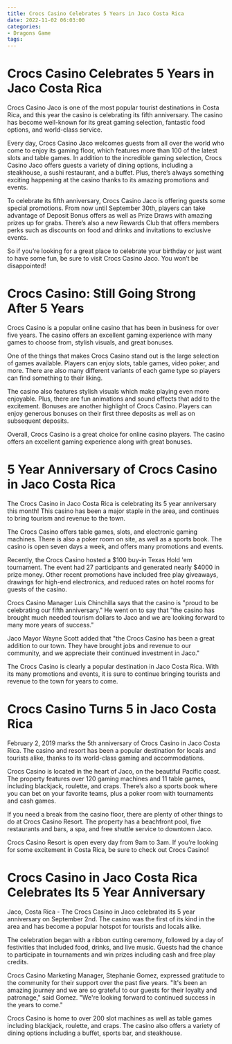 ```yaml
---
title: Crocs Casino Celebrates 5 Years in Jaco Costa Rica
date: 2022-11-02 06:03:00
categories:
- Dragons Game
tags:
---
```



# Crocs Casino Celebrates 5 Years in Jaco Costa Rica

Crocs Casino Jaco is one of the most popular tourist destinations in Costa Rica, and this year the casino is celebrating its fifth anniversary. The casino has become well-known for its great gaming selection, fantastic food options, and world-class service.

Every day, Crocs Casino Jaco welcomes guests from all over the world who come to enjoy its gaming floor, which features more than 100 of the latest slots and table games. In addition to the incredible gaming selection, Crocs Casino Jaco offers guests a variety of dining options, including a steakhouse, a sushi restaurant, and a buffet. Plus, there’s always something exciting happening at the casino thanks to its amazing promotions and events.

To celebrate its fifth anniversary, Crocs Casino Jaco is offering guests some special promotions. From now until September 30th, players can take advantage of Deposit Bonus offers as well as Prize Draws with amazing prizes up for grabs. There’s also a new Rewards Club that offers members perks such as discounts on food and drinks and invitations to exclusive events.

So if you’re looking for a great place to celebrate your birthday or just want to have some fun, be sure to visit Crocs Casino Jaco. You won’t be disappointed!

# Crocs Casino: Still Going Strong After 5 Years

Crocs Casino is a popular online casino that has been in business for over five years. The casino offers an excellent gaming experience with many games to choose from, stylish visuals, and great bonuses.

One of the things that makes Crocs Casino stand out is the large selection of games available. Players can enjoy slots, table games, video poker, and more. There are also many different variants of each game type so players can find something to their liking.

The casino also features stylish visuals which make playing even more enjoyable. Plus, there are fun animations and sound effects that add to the excitement. Bonuses are another highlight of Crocs Casino. Players can enjoy generous bonuses on their first three deposits as well as on subsequent deposits.

Overall, Crocs Casino is a great choice for online casino players. The casino offers an excellent gaming experience along with great bonuses.

# 5 Year Anniversary of Crocs Casino in Jaco Costa Rica

The Crocs Casino in Jaco Costa Rica is celebrating its 5 year anniversary this month! This casino has been a major staple in the area, and continues to bring tourism and revenue to the town.

The Crocs Casino offers table games, slots, and electronic gaming machines. There is also a poker room on site, as well as a sports book. The casino is open seven days a week, and offers many promotions and events.

Recently, the Crocs Casino hosted a $100 buy-in Texas Hold 'em tournament. The event had 27 participants and generated nearly $4000 in prize money. Other recent promotions have included free play giveaways, drawings for high-end electronics, and reduced rates on hotel rooms for guests of the casino.

Crocs Casino Manager Luis Chinchilla says that the casino is "proud to be celebrating our fifth anniversary." He went on to say that "the casino has brought much needed tourism dollars to Jaco and we are looking forward to many more years of success."

Jaco Mayor Wayne Scott added that "the Crocs Casino has been a great addition to our town. They have brought jobs and revenue to our community, and we appreciate their continued investment in Jaco."

The Crocs Casino is clearly a popular destination in Jaco Costa Rica. With its many promotions and events, it is sure to continue bringing tourists and revenue to the town for years to come.

# Crocs Casino Turns 5 in Jaco Costa Rica

February 2, 2019 marks the 5th anniversary of Crocs Casino in Jaco Costa Rica. The casino and resort has been a popular destination for locals and tourists alike, thanks to its world-class gaming and accommodations.

Crocs Casino is located in the heart of Jaco, on the beautiful Pacific coast. The property features over 120 gaming machines and 11 table games, including blackjack, roulette, and craps. There’s also a sports book where you can bet on your favorite teams, plus a poker room with tournaments and cash games.

If you need a break from the casino floor, there are plenty of other things to do at Crocs Casino Resort. The property has a beachfront pool, five restaurants and bars, a spa, and free shuttle service to downtown Jaco.

Crocs Casino Resort is open every day from 9am to 3am. If you’re looking for some excitement in Costa Rica, be sure to check out Crocs Casino!

# Crocs Casino in Jaco Costa Rica Celebrates Its 5 Year Anniversary

Jaco, Costa Rica - The Crocs Casino in Jaco celebrated its 5 year anniversary on September 2nd. The casino was the first of its kind in the area and has become a popular hotspot for tourists and locals alike.

The celebration began with a ribbon cutting ceremony, followed by a day of festivities that included food, drinks, and live music. Guests had the chance to participate in tournaments and win prizes including cash and free play credits.

Crocs Casino Marketing Manager, Stephanie Gomez, expressed gratitude to the community for their support over the past five years. "It's been an amazing journey and we are so grateful to our guests for their loyalty and patronage," said Gomez. "We're looking forward to continued success in the years to come."

Crocs Casino is home to over 200 slot machines as well as table games including blackjack, roulette, and craps. The casino also offers a variety of dining options including a buffet, sports bar, and steakhouse.